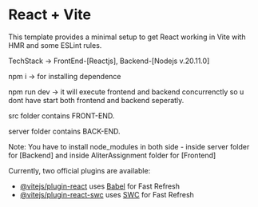 # React + Vite

This template provides a minimal setup to get React working in Vite with HMR and some ESLint rules.

TechStack -> FrontEnd-[Reactjs], Backend-[Nodejs v.20.11.0]

npm i -> for installing dependence

npm run dev -> it will execute frontend and backend concurrenctly so u dont have start both frontend and backend seperatly.

src folder contains FRONT-END.

server folder contains BACK-END.

Note: You have to install node_modules in both side - inside server folder for [Backend] and inside AliterAssignment folder for [Frontend] 






Currently, two official plugins are available:
- [@vitejs/plugin-react](https://github.com/vitejs/vite-plugin-react/blob/main/packages/plugin-react/README.md) uses [Babel](https://babeljs.io/) for Fast Refresh
- [@vitejs/plugin-react-swc](https://github.com/vitejs/vite-plugin-react-swc) uses [SWC](https://swc.rs/) for Fast Refresh
